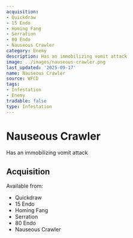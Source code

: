 ```yaml
---
acquisition:
- Quickdraw
- 15 Endo
- Homing Fang
- Serration
- 80 Endo
- Nauseous Crawler
category: Enemy
description: Has an immobilizing vomit attack
image: ../images/nauseous-crawler.png
last_updated: '2025-09-17'
name: Nauseous Crawler
source: WFCD
tags:
- Infestation
- Enemy
tradable: false
type: Infestation
---
```


# Nauseous Crawler

Has an immobilizing vomit attack

## Acquisition

Available from:
- Quickdraw
- 15 Endo
- Homing Fang
- Serration
- 80 Endo
- Nauseous Crawler

